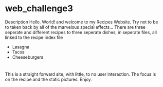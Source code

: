 # web_challenge3
Description
Hello, World! and welcome to my Recipes Website. Try not to be to taken back by all of the marvelous special effects...
There are three seperate and different recipes to three seperate dishes, in seperate files, all linked to the recipe index file
- Lasagna
- Tacos
- Cheeseburgers
#
This is a straight forward site, with little, to no user interaction. The focus is on the recipe and the static pictures. Enjoy.
